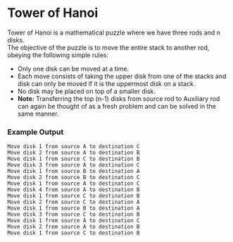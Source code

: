 # Tower of Hanoi

Tower of Hanoi is a mathematical puzzle where we have three rods and n disks.<br>
The objective of the puzzle is to move the entire stack to another rod,<br>
obeying the following simple rules:<br>
<ul>
<li>Only one disk can be moved at a time.</li>
<li>Each move consists of taking the upper disk from one of the stacks and disk can only be moved if it is the uppermost disk on a stack.</li>
<li>No disk may be placed on top of a smaller disk.</li>
<li><b>Note:</b> Transferring the top (n-1) disks from source rod to Auxiliary rod can again be thought of as a fresh problem and can be solved in the same manner.</li>
</ul>

### Example Output

```
Move disk 1 from source A to destination C
Move disk 2 from source A to destination B
Move disk 1 from source C to destination B
Move disk 3 from source A to destination C
Move disk 1 from source B to destination A
Move disk 2 from source B to destination C
Move disk 1 from source A to destination C
Move disk 4 from source A to destination B
Move disk 1 from source C to destination B
Move disk 2 from source C to destination A
Move disk 1 from source B to destination A
Move disk 3 from source C to destination B
Move disk 1 from source A to destination C
Move disk 2 from source A to destination B
Move disk 1 from source C to destination B
```